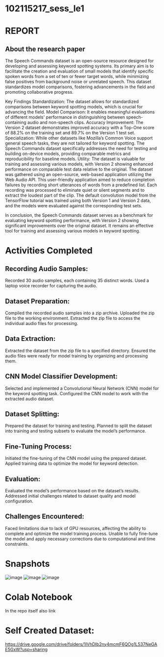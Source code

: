 # 102115217_sess_le1 
# REPORT
## About the research paper
The Speech Commands dataset is an open-source resource designed for developing and assessing keyword spotting systems. Its primary aim is to facilitate the creation and evaluation of small models that identify specific spoken words from a set of ten or fewer target words, while minimizing false positives from background noise or unrelated speech. This dataset standardizes model comparisons, fostering advancements in the field and promoting collaborative progress.

Key Findings
Standardization: The dataset allows for standardized comparisons between keyword spotting models, which is crucial for advancing the field.
Model Comparison: It enables meaningful evaluations of different models' performance in distinguishing between speech-containing audio and non-speech clips.
Accuracy Improvement: The Version 2 dataset demonstrates improved accuracy with a Top-One score of 88.2% on the training set and 89.7% on the Version 1 test set.
Specialization: While other datasets like Mozilla’s Common Voice support general speech tasks, they are not tailored for keyword spotting. The Speech Commands dataset specifically addresses the need for testing and building on-device models, providing comparable metrics and reproducibility for baseline models.
Utility: The dataset is valuable for training and assessing various models, with Version 2 showing enhanced performance on comparable test data relative to the original.
The dataset was gathered using an open-source, web-based application utilizing the Web Audio API. This user-friendly application aimed to reduce completion failures by recording short utterances of words from a predefined list. Each recording was processed to eliminate quiet or silent segments and to extract the loudest part of the clip. The default convolution model from the TensorFlow tutorial was trained using both Version 1 and Version 2 data, and the models were evaluated against the corresponding test sets.

In conclusion, the Speech Commands dataset serves as a benchmark for evaluating keyword spotting performance, with Version 2 showing significant improvements over the original dataset. It remains an effective tool for training and assessing various models in keyword spotting.
# Activities Completed
## Recording Audio Samples:

Recorded 30 audio samples, each containing 35 distinct words.
Used a laptop voice recorder for capturing the audio.
## Dataset Preparation:
Compiled the recorded audio samples into a zip archive.
Uploaded the zip file to the working environment.
Extracted the zip file to access the individual audio files for processing.
## Data Extraction:
Extracted the dataset from the zip file to a specified directory.
Ensured the audio files were ready for model training by organizing and processing them.
## CNN Model Classifier Development:
Selected and implemented a Convolutional Neural Network (CNN) model for the keyword spotting task.
Configured the CNN model to work with the extracted audio dataset.
## Dataset Splitting:
Prepared the dataset for training and testing.
Planned to split the dataset into training and testing subsets to evaluate the model’s performance.
## Fine-Tuning Process:
Initiated the fine-tuning of the CNN model using the prepared dataset.
Applied training data to optimize the model for keyword detection.
## Evaluation:
Evaluated the model’s performance based on the dataset’s results.
Addressed initial challenges related to dataset quality and model configuration.
## Challenges Encountered:
Faced limitations due to lack of GPU resources, affecting the ability to complete and optimize the model training process.
Unable to fully fine-tune the model and apply necessary corrections due to computational and time constraints.
# Snapshots
![image](https://github.com/user-attachments/assets/ac0a433e-9967-4820-8ec1-f720097d7e23)
![image](https://github.com/user-attachments/assets/0001f2f9-e3dc-448c-b446-ff7ed60d21c0)
![image](https://github.com/user-attachments/assets/04eb4750-c1b7-4cc3-9054-46bbe9e7cd81)
# Colab Notebook
In the repo itself also link
# Self Created Dataset:
https://drive.google.com/drive/folders/1IVhDIb2ny4mcmF6QOg1L537NeGAE5GxW?usp=sharing
